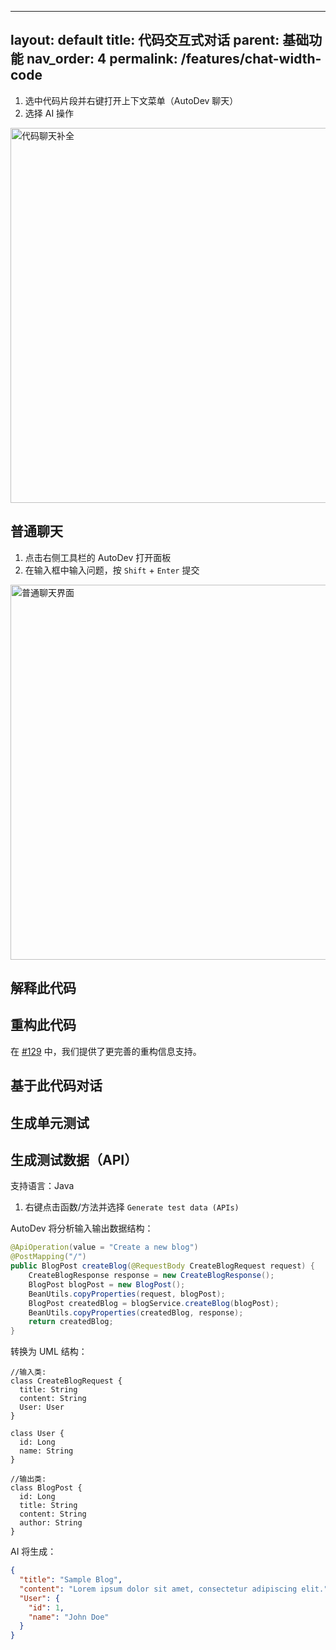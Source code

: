 

---
layout: default
title: 代码交互式对话
parent: 基础功能
nav_order: 4
permalink: /features/chat-width-code
---

1. 选中代码片段并右键打开上下文菜单（AutoDev 聊天）
2. 选择 AI 操作

<img src="https://unitmesh.cc/auto-dev/chat-with-code.png" alt="代码聊天补全" width="600px"/>

## 普通聊天

1. 点击右侧工具栏的 AutoDev 打开面板
2. 在输入框中输入问题，按 `Shift` + `Enter` 提交

<img src="https://unitmesh.cc/auto-dev/normal-chat.png" alt="普通聊天界面" width="600px"/>

## 解释此代码

## 重构此代码

在 [#129](https://github.com/unit-mesh/auto-dev/issues/129) 中，我们提供了更完善的重构信息支持。

## 基于此代码对话

## 生成单元测试

## 生成测试数据（API）

支持语言：Java

1. 右键点击函数/方法并选择 `Generate test data (APIs)`

AutoDev 将分析输入输出数据结构：

```java
@ApiOperation(value = "Create a new blog")
@PostMapping("/")
public BlogPost createBlog(@RequestBody CreateBlogRequest request) {
    CreateBlogResponse response = new CreateBlogResponse();
    BlogPost blogPost = new BlogPost();
    BeanUtils.copyProperties(request, blogPost);
    BlogPost createdBlog = blogService.createBlog(blogPost);
    BeanUtils.copyProperties(createdBlog, response);
    return createdBlog;
}
```

转换为 UML 结构：

```plantuml
//输入类: 
class CreateBlogRequest {
  title: String
  content: String
  User: User
}

class User {
  id: Long
  name: String
}

//输出类: 
class BlogPost {
  id: Long
  title: String
  content: String
  author: String
}
```

AI 将生成：

```json
{
  "title": "Sample Blog",
  "content": "Lorem ipsum dolor sit amet, consectetur adipiscing elit.",
  "User": {
    "id": 1,
    "name": "John Doe"
  }
}
```